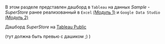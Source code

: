 В этом разделе представлен дашборд в `Tableau` на данных _Sample - SuperStore_ ранее реализованный в `Excel` [(Модуль 1)](https://github.com/ReIZzz/DE-101/blob/main/Module%201/readme.md) и `Google Data Studio` [(Модуль 2)](https://github.com/ReIZzz/DE-101/blob/main/Module%202/ReadMe.md)

Дашборд _SuperStore_ на [Tableau Public](https://public.tableau.com/views/SuperStore_16325019489010/SuperStore?:language=en-US&:display_count=n&:origin=viz_share_link)

(тут должна быть превью с дашиком ;) )
